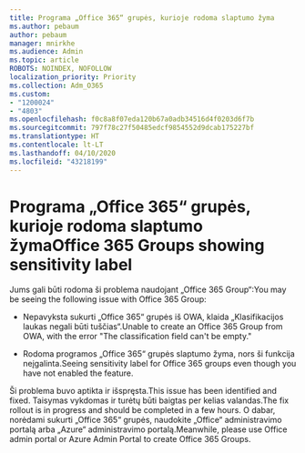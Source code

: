 ```yaml
---
title: Programa „Office 365“ grupės, kurioje rodoma slaptumo žyma
ms.author: pebaum
author: pebaum
manager: mnirkhe
ms.audience: Admin
ms.topic: article
ROBOTS: NOINDEX, NOFOLLOW
localization_priority: Priority
ms.collection: Adm_O365
ms.custom:
- "1200024"
- "4803"
ms.openlocfilehash: f0c8a8f07eda120b67a0adb34516d4f0203d6f7b
ms.sourcegitcommit: 797f78c27f50485edcf9854552d9dcab175227bf
ms.translationtype: HT
ms.contentlocale: lt-LT
ms.lasthandoff: 04/10/2020
ms.locfileid: "43218199"
---
```

# <a name="office-365-groups-showing-sensitivity-label"></a><span data-ttu-id="c2f1d-102">Programa „Office 365“ grupės, kurioje rodoma slaptumo žyma</span><span class="sxs-lookup"><span data-stu-id="c2f1d-102">Office 365 Groups showing sensitivity label</span></span>

<span data-ttu-id="c2f1d-103">Jums gali būti rodoma ši problema naudojant „Office 365 Group“:</span><span class="sxs-lookup"><span data-stu-id="c2f1d-103">You may be seeing the following issue with Office 365 Group:</span></span>

- <span data-ttu-id="c2f1d-104">Nepavyksta sukurti „Office 365“ grupės iš OWA, klaida „Klasifikacijos laukas negali būti tuščias“.</span><span class="sxs-lookup"><span data-stu-id="c2f1d-104">Unable to create an Office 365 Group from OWA, with the error "The classification field can't be empty."</span></span>

- <span data-ttu-id="c2f1d-105">Rodoma programos „Office 365“ grupės slaptumo žyma, nors ši funkcija neįgalinta.</span><span class="sxs-lookup"><span data-stu-id="c2f1d-105">Seeing sensitivity label for Office 365 groups even though you have not enabled the feature.</span></span>

<span data-ttu-id="c2f1d-106">Ši problema buvo aptikta ir išspręsta.</span><span class="sxs-lookup"><span data-stu-id="c2f1d-106">This issue has been identified and fixed.</span></span> <span data-ttu-id="c2f1d-107">Taisymas vykdomas ir turėtų būti baigtas per kelias valandas.</span><span class="sxs-lookup"><span data-stu-id="c2f1d-107">The fix rollout is in progress and should be completed in a few hours.</span></span> <span data-ttu-id="c2f1d-108">O dabar, norėdami sukurti „Office 365“ grupės, naudokite „Office“ administravimo portalą arba „Azure“ administravimo portalą.</span><span class="sxs-lookup"><span data-stu-id="c2f1d-108">Meanwhile, please use Office admin portal or Azure Admin Portal to create Office 365 Groups.</span></span>  
